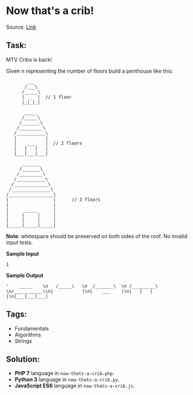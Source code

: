 # Now that's a crib!

Source: [Link](https://www.codewars.com/kata/now-thats-a-crib/php)

## Task:

MTV Cribs is back!

Given n representing the number of floors build a penthouse like this:

```
        ___
       /___\                
      /_____\
      |  _  |  // 1 floor
      |_|_|_|

       _____
      /_____\
     /_______\
    /_________\             
   /___________\
   |           |
   |    ___    |  // 2 floors
   |   |   |   |
   |___|___|___|

      _______
     /_______\
    /_________\
   /___________\
  /_____________\
 /_______________\
/_________________\
|                 |      // 3 floors
|                 |
|      _____      |
|     |     |     |
|     |     |     |
|_____|_____|_____|
```

**Note**: whitespace should be preserved on both sides of the roof. No invalid input tests.

**Sample Input**

```
1
```

**Sample Output**
```
'    _____    \n   /_____\   \n  /_______\  \n /_________\ \n/___________\\n|           |\n|    ___    |\n|   |   |   |\n|___|___|___|
```

## Tags:

* Fundamentals
* Algorithms
* Strings

## Solution:

* **PHP 7** language in `now-thats-a-crib.php`.
* **Python 3** language in `now-thats-a-crib.py`.
* **JavaScript ES6** language in `now-thats-a-crib.js`.